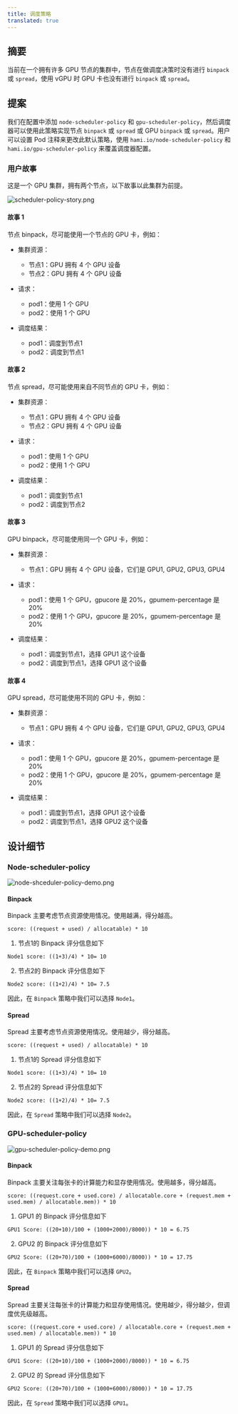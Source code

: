 ```yaml
---
title: 调度策略
translated: true
---
```


## 摘要

当前在一个拥有许多 GPU 节点的集群中，节点在做调度决策时没有进行 `binpack` 或 `spread`，使用 vGPU 时 GPU 卡也没有进行 `binpack` 或 `spread`。

## 提案

我们在配置中添加 `node-scheduler-policy` 和 `gpu-scheduler-policy`，然后调度器可以使用此策略实现节点 `binpack` 或 `spread` 或 GPU `binpack` 或 `spread`。用户可以设置 Pod 注释来更改此默认策略，使用 `hami.io/node-scheduler-policy` 和 `hami.io/gpu-scheduler-policy` 来覆盖调度器配置。

### 用户故事

这是一个 GPU 集群，拥有两个节点，以下故事以此集群为前提。

![scheduler-policy-story.png](https://github.com/Project-HAMi/HAMi/raw/master/docs/develop/imgs/scheduler-policy-story.png)

#### 故事 1

节点 binpack，尽可能使用一个节点的 GPU 卡，例如：
- 集群资源：
  - 节点1：GPU 拥有 4 个 GPU 设备
  - 节点2：GPU 拥有 4 个 GPU 设备

- 请求：
  - pod1：使用 1 个 GPU
  - pod2：使用 1 个 GPU

- 调度结果：
  - pod1：调度到节点1
  - pod2：调度到节点1

#### 故事 2

节点 spread，尽可能使用来自不同节点的 GPU 卡，例如：

- 集群资源：
    - 节点1：GPU 拥有 4 个 GPU 设备
    - 节点2：GPU 拥有 4 个 GPU 设备

- 请求：
    - pod1：使用 1 个 GPU
    - pod2：使用 1 个 GPU

- 调度结果：
    - pod1：调度到节点1
    - pod2：调度到节点2

#### 故事 3

GPU binpack，尽可能使用同一个 GPU 卡，例如：

- 集群资源：
    - 节点1：GPU 拥有 4 个 GPU 设备，它们是 GPU1, GPU2, GPU3, GPU4

- 请求：
    - pod1：使用 1 个 GPU，gpucore 是 20%，gpumem-percentage 是 20%
    - pod2：使用 1 个 GPU，gpucore 是 20%，gpumem-percentage 是 20%

- 调度结果：
    - pod1：调度到节点1，选择 GPU1 这个设备
    - pod2：调度到节点1，选择 GPU1 这个设备

#### 故事 4

GPU spread，尽可能使用不同的 GPU 卡，例如：

- 集群资源：
    - 节点1：GPU 拥有 4 个 GPU 设备，它们是 GPU1, GPU2, GPU3, GPU4

- 请求：
    - pod1：使用 1 个 GPU，gpucore 是 20%，gpumem-percentage 是 20%
    - pod2：使用 1 个 GPU，gpucore 是 20%，gpumem-percentage 是 20%

- 调度结果：
    - pod1：调度到节点1，选择 GPU1 这个设备
    - pod2：调度到节点1，选择 GPU2 这个设备

## 设计细节

### Node-scheduler-policy

![node-shceduler-policy-demo.png](https://github.com/Project-HAMi/HAMi/raw/master/docs/develop/imgs/node-shceduler-policy-demo.png)

#### Binpack

Binpack 主要考虑节点资源使用情况。使用越满，得分越高。

```
score: ((request + used) / allocatable) * 10 
```

1. 节点1的 Binpack 评分信息如下

```
Node1 score: ((1+3)/4) * 10= 10
```

2. 节点2的 Binpack 评分信息如下

```
Node2 score: ((1+2)/4) * 10= 7.5
```

因此，在 `Binpack` 策略中我们可以选择 `Node1`。

#### Spread

Spread 主要考虑节点资源使用情况。使用越少，得分越高。

```
score: ((request + used) / allocatable) * 10 
```

1. 节点1的 Spread 评分信息如下
```
Node1 score: ((1+3)/4) * 10= 10
```

2. 节点2的 Spread 评分信息如下
```
Node2 score: ((1+2)/4) * 10= 7.5
```

因此，在 `Spread` 策略中我们可以选择 `Node2`。

### GPU-scheduler-policy

![gpu-scheduler-policy-demo.png](https://github.com/Project-HAMi/HAMi/raw/master/docs/develop/imgs/gpu-scheduler-policy-demo.png)

#### Binpack

Binpack 主要关注每张卡的计算能力和显存使用情况。使用越多，得分越高。
```
score: ((request.core + used.core) / allocatable.core + (request.mem + used.mem) / allocatable.mem)) * 10
```

1. GPU1 的 Binpack 评分信息如下
```
GPU1 Score: ((20+10)/100 + (1000+2000)/8000)) * 10 = 6.75
```

2. GPU2 的 Binpack 评分信息如下
```
GPU2 Score: ((20+70)/100 + (1000+6000)/8000)) * 10 = 17.75
```

因此，在 `Binpack` 策略中我们可以选择 `GPU2`。

#### Spread

Spread 主要关注每张卡的计算能力和显存使用情况。使用越少，得分越少，但调度优先级越高。
```
score: ((request.core + used.core) / allocatable.core + (request.mem + used.mem) / allocatable.mem)) * 10
```

1. GPU1 的 Spread 评分信息如下
```
GPU1 Score: ((20+10)/100 + (1000+2000)/8000)) * 10 = 6.75
```

2. GPU2 的 Spread 评分信息如下
```
GPU2 Score: ((20+70)/100 + (1000+6000)/8000)) * 10 = 17.75
```

因此，在 `Spread` 策略中我们可以选择 `GPU1`。
